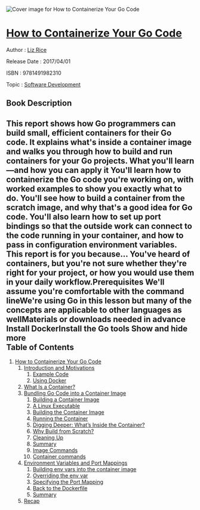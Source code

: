 ![Cover image for How to Containerize Your Go Code](https://imgdetail.ebookreading.net/cover/cover/software_development/EB9781491982310.jpg)

[How to Containerize Your Go Code](https://ebookreading.net/view/book/How+to+Containerize+Your+Go+Code-EB9781491982310_1.html "How to Containerize Your Go Code")
====================================================================================================================

Author : [Liz Rice](https://ebookreading.net/search/author/Liz+Rice)

Release Date : 2017/04/01

ISBN : 9781491982310

Topic : [Software Development](https://ebookreading.net/search/category/software-development)

Book Description
-----------------

 This report shows how Go programmers can build small, efficient containers for their Go code. It explains what's inside a container image and walks you through how to build and run containers for your Go projects.
What you'll learn—and how you can apply it
You'll learn how to containerize the Go code you're working on, with worked examples to show you exactly what to do. You'll see how to build a container from the scratch image, and why that's a good idea for Go code. You'll also learn how to set up port bindings so that the outside work can connect to the code running in your container, and how to pass in configuration environment variables.
This report is for you because…
You've heard of containers, but you're not sure whether they're right for your project, or how you would use them in your daily workflow.Prerequisites
We'll assume you're comfortable with the command lineWe're using Go in this lesson but many of the concepts are applicable to other languages as wellMaterials or downloads needed in advance
Install DockerInstall the Go tools        Show and hide more                
Table of Contents
-----------------

1. [How to Containerize Your Go Code](https://ebookreading.net/view/book/How+to+Containerize+Your+Go+Code-EB9781491982310_4.html#idm140204518954448)
    1. [Introduction and Motivations](https://ebookreading.net/view/book/How+to+Containerize+Your+Go+Code-EB9781491982310_4.html#idm140204518953248)
        1. [Example Code](https://ebookreading.net/view/book/How+to+Containerize+Your+Go+Code-EB9781491982310_4.html#idm140204518951312)
        1. [Using Docker](https://ebookreading.net/view/book/How+to+Containerize+Your+Go+Code-EB9781491982310_4.html#idm140204518950048)
    1. [What Is a Container?](https://ebookreading.net/view/book/How+to+Containerize+Your+Go+Code-EB9781491982310_4.html#idm140204518940864)
    1. [Bundling Go Code into a Container Image](https://ebookreading.net/view/book/How+to+Containerize+Your+Go+Code-EB9781491982310_4.html#idm140204518939264)
        1. [Building a Container Image](https://ebookreading.net/view/book/How+to+Containerize+Your+Go+Code-EB9781491982310_4.html#idm140204518913040)
        1. [A Linux Executable](https://ebookreading.net/view/book/How+to+Containerize+Your+Go+Code-EB9781491982310_4.html#idm140204518895808)
        1. [Building the Container Image](https://ebookreading.net/view/book/How+to+Containerize+Your+Go+Code-EB9781491982310_4.html#idm140204518912560)
        1. [Running the Container](https://ebookreading.net/view/book/How+to+Containerize+Your+Go+Code-EB9781491982310_4.html#idm140204518894960)
        1. [Digging Deeper: What’s Inside the Container?](https://ebookreading.net/view/book/How+to+Containerize+Your+Go+Code-EB9781491982310_4.html#idm140204518878048)
        1. [Why Build from Scratch?](https://ebookreading.net/view/book/How+to+Containerize+Your+Go+Code-EB9781491982310_4.html#idm140204518876880)
        1. [Cleaning Up](https://ebookreading.net/view/book/How+to+Containerize+Your+Go+Code-EB9781491982310_4.html#idm140204518843296)
        1. [Summary](https://ebookreading.net/view/book/How+to+Containerize+Your+Go+Code-EB9781491982310_4.html#idm140204518837936)
        1. [Image Commands](https://ebookreading.net/view/book/How+to+Containerize+Your+Go+Code-EB9781491982310_4.html#idm140204518829296)
        1. [Container commands](https://ebookreading.net/view/book/How+to+Containerize+Your+Go+Code-EB9781491982310_4.html#idm140204518821280)
    1. [Environment Variables and Port Mappings](https://ebookreading.net/view/book/How+to+Containerize+Your+Go+Code-EB9781491982310_4.html#idm140204518805632)
        1. [Building env vars into the container image](https://ebookreading.net/view/book/How+to+Containerize+Your+Go+Code-EB9781491982310_4.html#idm140204518801728)
        1. [Overriding the env var](https://ebookreading.net/view/book/How+to+Containerize+Your+Go+Code-EB9781491982310_4.html#idm140204518736192)
        1. [Specifying the Port Mapping](https://ebookreading.net/view/book/How+to+Containerize+Your+Go+Code-EB9781491982310_4.html#idm140204518732544)
        1. [Back to the Dockerfile](https://ebookreading.net/view/book/How+to+Containerize+Your+Go+Code-EB9781491982310_4.html#idm140204518720848)
        1. [Summary](https://ebookreading.net/view/book/How+to+Containerize+Your+Go+Code-EB9781491982310_4.html#idm140204518714944)
    1. [Recap](https://ebookreading.net/view/book/How+to+Containerize+Your+Go+Code-EB9781491982310_4.html#idm140204518811120)
